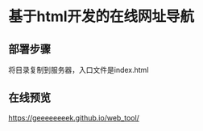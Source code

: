 # 基于html开发的在线网址导航

## 部署步骤

将目录复制到服务器，入口文件是index.html


## 在线预览

https://geeeeeeeek.github.io/web_tool/
